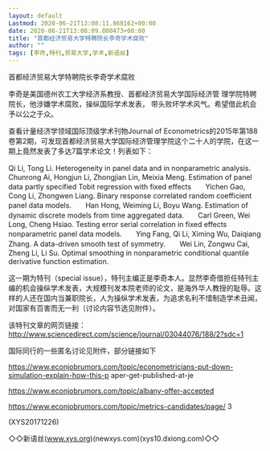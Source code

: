 ```yaml
---
layout: default
Lastmod: 2020-06-21T13:08:11.868162+00:00
date: 2020-06-21T13:08:09.800473+00:00
title: "首都经济贸易大学特聘院长李奇学术腐败"
author: ""
tags: [李奇,特刊,贸易大学,学术,新语丝]
---
```


首都经济贸易大学特聘院长李奇学术腐败

李奇是美国德州农工大学经济系教授、首都经济贸易大学国际经济管 理学院特聘院长，他涉嫌学术腐败，操纵国际学术发表， 带头败坏学术风气。希望借此机会予以公之于众。

查看计量经济学领域国际顶级学术刊物Journal of Econometrics的2015年第188卷第2期，可发现首都经济贸易大学国际经济管理学院这个二十人的学院，在这一期上竟然发表了多达7篇学术论文！列表如下：

Qi Li, Tong Li. Heterogeneity in panel data and in nonparametric analysis.　　Chunrong Ai, Hongjun Li, Zhongjian Lin, Meixia Meng. Estimation of panel data partly specified Tobit regression with fixed effects　　Yichen Gao, Cong Li, Zhongwen Liang. Binary response correlated random coefficient panel data models.　　Han Hong, Weiming Li, Boyu Wang. Estimation of dynamic discrete models from time aggregated data.　　Carl Green, Wei Long, Cheng Hsiao. Testing error serial correlation in fixed effects nonparametric panel data models.　　Ying Fang, Qi Li, Ximing Wu, Daiqiang Zhang. A data-driven smooth test of symmetry.　　Wei Lin, Zongwu Cai, Zheng Li, Li Su. Optimal smoothing in nonparametric conditional quantile derivative function estimation.

这一期为特刊（special issue），特刊主编正是李奇本人。显然李奇借担任特刊主编的机会操纵学术发表，大规模刊发本院老师的论文，是海外华人教授的耻辱。这样的人还在国内当兼职院长，人为操纵学术发表，为追求名利不惜制造学术丑闻，对国家有百害而无一利（讨论内容节选见附件）。

该特刊文章的网页链接：　　http://www.sciencedirect.com/science/journal/03044076/188/2?sdc=1

国际同行的一些匿名讨论见附件，部分链接如下

https://www.econjobrumors.com/topic/econometricians-put-down-simulation-explain-how-this-p aper-get-published-at-je

https://www.econjobrumors.com/topic/albany-offer-accepted

https://www.econjobrumors.com/topic/metrics-candidates/page/ 3

(XYS20171226)

◇◇新语丝(www.xys.org)(newxys.com)(xys10.dxiong.com)◇◇

